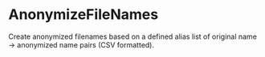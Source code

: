 # AnonymizeFileNames
Create anonymized filenames based on a defined alias list of original name -> anonymized name pairs (CSV formatted).
